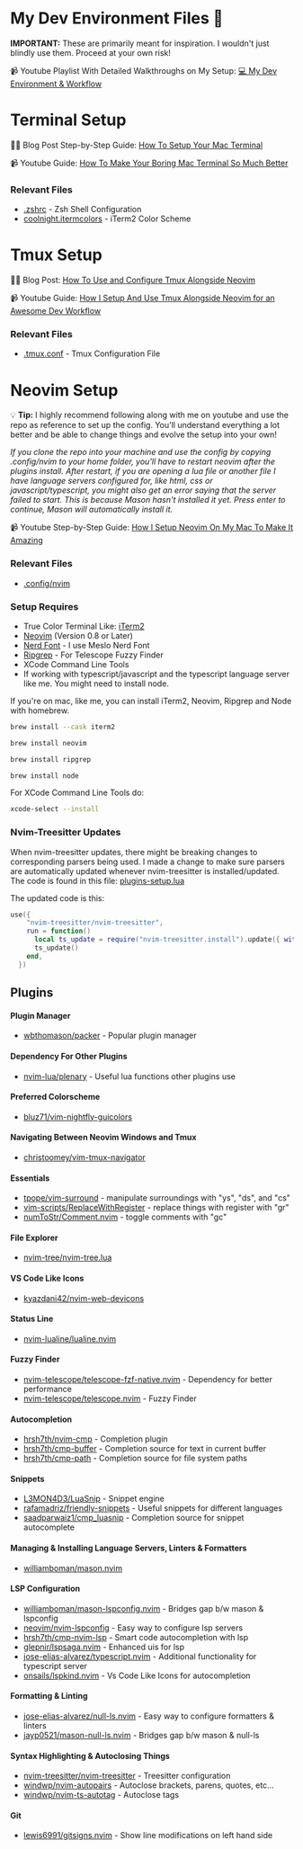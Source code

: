 # My Dev Environment Files 🚀
**IMPORTANT:** These are primarily meant for inspiration. I wouldn't just blindly use them. Proceed at your own risk!

📹 Youtube Playlist With Detailed Walkthroughs on My Setup: [💻 My Dev Environment & Workflow](https://youtube.com/playlist?list=PLnu5gT9QrFg36OehOdECFvxFFeMHhb_07)

# Terminal Setup
✍🏼 Blog Post Step-by-Step Guide: [How To Setup Your Mac Terminal](https://josean.com/posts/terminal-setup)

📹 Youtube Guide: [How To Make Your Boring Mac Terminal So Much Better](https://www.youtube.com/watch?v=CF1tMjvHDRA&list=PLnu5gT9QrFg36OehOdECFvxFFeMHhb_07&index=2&t=479s)

### Relevant Files
- [.zshrc](.zshrc) - Zsh Shell Configuration
- [coolnight.itermcolors](coolnight.itermcolors) - iTerm2 Color Scheme

# Tmux Setup
✍🏼 Blog Post: [How To Use and Configure Tmux Alongside Neovim](https://josean.com/posts/tmux-setup)

📹 Youtube Guide: [How I Setup And Use Tmux Alongside Neovim for an Awesome Dev Workflow](https://youtu.be/U-omALWIBos)

### Relevant Files
- [.tmux.conf](.tmux.conf) - Tmux Configuration File

# Neovim Setup
💡 **Tip:** I highly recommend following along with me on youtube and use the repo as reference to set up the config. You'll understand everything a lot better and be able to change things and evolve the setup into your own!

*If you clone the repo into your machine and use the config by copying .config/nvim to your home folder, you'll have to restart neovim after the plugins install. After restart, if you are opening a lua file or another file I have language servers configured for, like html, css or javascript/typescript, you might also get an error saying that the server failed to start. This is because Mason hasn't installed it yet. Press enter to continue, Mason will automatically install it.*

📹 Youtube Step-by-Step Guide: [How I Setup Neovim On My Mac To Make It Amazing](https://youtu.be/vdn_pKJUda8)

### Relevant Files
- [.config/nvim](.config/nvim)

### Setup Requires
- True Color Terminal Like: [iTerm2](https://iterm2.com/)
- [Neovim](https://neovim.io/) (Version 0.8 or Later)
- [Nerd Font](https://www.nerdfonts.com/) - I use Meslo Nerd Font
- [Ripgrep](https://github.com/BurntSushi/ripgrep) - For Telescope Fuzzy Finder
- XCode Command Line Tools
- If working with typescript/javascript and the typescript language server like me. You might need to install node.

If you're on mac, like me, you can install iTerm2, Neovim, Ripgrep and Node with homebrew.
```bash
brew install --cask iterm2
```
```bash
brew install neovim
```
```bash
brew install ripgrep
```
```bash
brew install node
```

For XCode Command Line Tools do:
```bash
xcode-select --install
```

### Nvim-Treesitter Updates
When nvim-treesitter updates, there might be breaking changes to corresponding parsers being used. I made a change to make sure parsers are automatically updated whenever nvim-treesitter is installed/updated. The code is found in this file: [plugins-setup.lua](.config/nvim/lua/josean/plugins-setup.lua)

The updated code is this:
```lua
use({
    "nvim-treesitter/nvim-treesitter",
    run = function()
      local ts_update = require("nvim-treesitter.install").update({ with_sync = true })
      ts_update()
    end,
  })

```

## Plugins
#### Plugin Manager
- [wbthomason/packer](https://github.com/wbthomason/packer.nvim) - Popular plugin manager

#### Dependency For Other Plugins
- [nvim-lua/plenary](https://github.com/nvim-lua/plenary.nvim) - Useful lua functions other plugins use

#### Preferred Colorscheme
- [bluz71/vim-nightfly-guicolors](https://github.com/bluz71/vim-nightfly-guicolors)

#### Navigating Between Neovim Windows and Tmux
- [christoomey/vim-tmux-navigator](https://github.com/christoomey/vim-tmux-navigator)

#### Essentials
- [tpope/vim-surround](https://github.com/tpope/vim-surround) - manipulate surroundings with "ys", "ds", and "cs"
- [vim-scripts/ReplaceWithRegister](https://github.com/vim-scripts/ReplaceWithRegister) - replace things with register with "gr"
- [numToStr/Comment.nvim](https://github.com/numToStr/Comment.nvim) - toggle comments with "gc"

#### File Explorer
- [nvim-tree/nvim-tree.lua](https://github.com/nvim-tree/nvim-tree.lua)

#### VS Code Like Icons
- [kyazdani42/nvim-web-devicons](https://github.com/kyazdani42/nvim-web-devicons)

#### Status Line
- [nvim-lualine/lualine.nvim](https://github.com/nvim-lualine/lualine.nvim)

#### Fuzzy Finder
- [nvim-telescope/telescope-fzf-native.nvim](https://github.com/nvim-telescope/telescope-fzf-native.nvim) - Dependency for better performance
- [nvim-telescope/telescope.nvim](https://github.com/nvim-telescope/telescope.nvim) - Fuzzy Finder

#### Autocompletion
- [hrsh7th/nvim-cmp](https://github.com/hrsh7th/nvim-cmp) - Completion plugin
- [hrsh7th/cmp-buffer](https://github.com/hrsh7th/cmp-buffer) - Completion source for text in current buffer
- [hrsh7th/cmp-path](https://github.com/hrsh7th/cmp-path) - Completion source for file system paths

#### Snippets
- [L3MON4D3/LuaSnip](https://github.com/L3MON4D3/LuaSnip) - Snippet engine
- [rafamadriz/friendly-snippets](https://github.com/rafamadriz/friendly-snippets) - Useful snippets for different languages
- [saadparwaiz1/cmp_luasnip](https://github.com/saadparwaiz1/cmp_luasnip) - Completion source for snippet autocomplete

#### Managing & Installing Language Servers, Linters & Formatters
- [williamboman/mason.nvim](https://github.com/williamboman/mason.nvim)

#### LSP Configuration
- [williamboman/mason-lspconfig.nvim](https://github.com/williamboman/mason-lspconfig.nvim) - Bridges gap b/w mason & lspconfig
- [neovim/nvim-lspconfig](https://github.com/neovim/nvim-lspconfig) - Easy way to configure lsp servers
- [hrsh7th/cmp-nvim-lsp](https://github.com/hrsh7th/cmp-nvim-lsp) - Smart code autocompletion with lsp
- [glepnir/lspsaga.nvim](https://github.com/glepnir/lspsaga.nvim) - Enhanced uis for lsp
- [jose-elias-alvarez/typescript.nvim](https://github.com/jose-elias-alvarez/typescript.nvim) - Additional functionality for typescript server
- [onsails/lspkind.nvim](https://github.com/onsails/lspkind.nvim) - Vs Code Like Icons for autocompletion

#### Formatting & Linting
- [jose-elias-alvarez/null-ls.nvim](https://github.com/jose-elias-alvarez/null-ls.nvim) - Easy way to configure formatters & linters
- [jayp0521/mason-null-ls.nvim](https://github.com/jayp0521/mason-null-ls.nvim) - Bridges gap b/w mason & null-ls

#### Syntax Highlighting & Autoclosing Things
- [nvim-treesitter/nvim-treesitter](https://github.com/nvim-treesitter/nvim-treesitter) - Treesitter configuration
- [windwp/nvim-autopairs](https://github.com/windwp/nvim-autopairs) - Autoclose brackets, parens, quotes, etc...
- [windwp/nvim-ts-autotag](https://github.com/windwp/nvim-ts-autotag) - Autoclose tags

#### Git
- [lewis6991/gitsigns.nvim](https://github.com/lewis6991/gitsigns.nvim) - Show line modifications on left hand side
